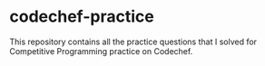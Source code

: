 # codechef-practice
This repository contains all the practice questions that I solved for Competitive Programming practice on Codechef.
